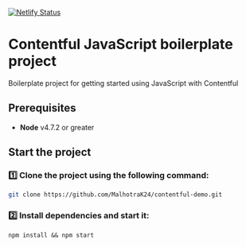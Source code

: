 [![Netlify Status](https://api.netlify.com/api/v1/badges/20756a7b-712e-4038-ad5f-5049ae3209f8/deploy-status)](https://app.netlify.com/sites/km-contentful-demo/deploys)

# Contentful JavaScript boilerplate project

Boilerplate project for getting started using JavaScript with Contentful

## Prerequisites

-   **Node** v4.7.2 or greater

## Start the project

### :one: Clone the project using the following command:

```bash
git clone https://github.com/MalhotraK24/contentful-demo.git 
```
### :two: Install dependencies and start it:

```shell
npm install && npm start

```
